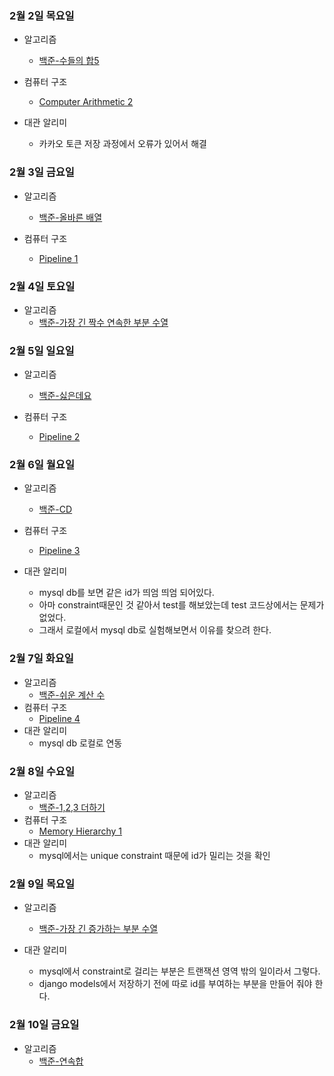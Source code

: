 ### 2월 2일 목요일

- 알고리즘
  - [백준-수들의 합5](https://github.com/sc303030/algorithm_practice/blob/master/19.Two_Pointer/%5B%EB%B0%B1%EC%A4%80%5D%202018%EB%B2%88%20%EC%88%98%EB%93%A4%EC%9D%98%20%ED%95%A9%205%20%ED%8C%8C%EC%9D%B4%EC%8D%AC.md)

- 컴퓨터 구조
  - [Computer Arithmetic 2](https://www.youtube.com/watch?v=aJX8s4pNVhY&t=366s)

- 대관 알리미
  - 카카오 토큰 저장 과정에서 오류가 있어서 해결

### 2월 3일 금요일

- 알고리즘
  - [백준-올바른 배열](https://github.com/sc303030/algorithm_practice/blob/master/19.Two_Pointer/%5B%EB%B0%B1%EC%A4%80%5D%201337%EB%B2%88%20%EC%98%AC%EB%B0%94%EB%A5%B8%20%EB%B0%B0%EC%97%B4%20%ED%8C%8C%EC%9D%B4%EC%8D%AC.md)

- 컴퓨터 구조
  - [Pipeline 1](https://www.youtube.com/watch?v=wcYL2hoXhI0)

### 2월 4일 토요일

- 알고리즘
  - [백준-가장 긴 짝수 연속한 부분 수열](https://github.com/sc303030/algorithm_practice/blob/master/10.dynamic_programming/%5B%EB%B0%B1%EC%A4%80%5D%2022857%EB%B2%88%20%EA%B0%80%EC%9E%A5%20%EA%B8%B4%20%EC%A7%9D%EC%88%98%20%EC%97%B0%EC%86%8D%ED%95%9C%20%EB%B6%80%EB%B6%84%20%EC%88%98%EC%97%B4%20(small)%20%ED%8C%8C%EC%9D%B4%EC%8D%AC.md)

### 2월 5일 일요일

- 알고리즘
  - [백준-싫은데요](https://github.com/sc303030/algorithm_practice/blob/master/19.Two_Pointer/%5B%EB%B0%B1%EC%A4%80%5D%2025916%EB%B2%88%20%EC%8B%AB%EC%9D%80%EB%8D%B0%EC%9A%94%20%ED%8C%8C%EC%9D%B4%EC%8D%AC.md)

- 컴퓨터 구조
  - [Pipeline 2](https://www.youtube.com/watch?v=1VWwzrdnoqg)

### 2월 6일 월요일

- 알고리즘
  - [백준-CD](https://github.com/sc303030/algorithm_practice/blob/master/19.Two_Pointer/%5B%EB%B0%B1%EC%A4%80%5D%204158%EB%B2%88%20CD%20%ED%8C%8C%EC%9D%B4%EC%8D%AC.md)

- 컴퓨터 구조
  - [Pipeline 3](https://www.youtube.com/watch?v=4ya12LcWI7g)

- 대관 알리미
  - mysql db를 보면 같은 id가 띄엄 띄엄 되어있다.
  - 아마 constraint때문인 것 같아서 test를 해보았는데 test 코드상에서는 문제가 없었다.
  - 그래서 로컬에서 mysql db로 실험해보면서 이유를 찾으려 한다.

### 2월 7일 화요일

- 알고리즘
  - [백준-쉬운 계산 수](https://github.com/sc303030/algorithm_practice/blob/master/10.dynamic_programming/%5B%EB%B0%B1%EC%A4%80%5D%2010844%EB%B2%88%20%EC%89%AC%EC%9A%B4%20%EA%B3%84%EC%82%B0%20%EC%88%98%20%ED%8C%8C%EC%9D%B4%EC%8D%AC.md)
- 컴퓨터 구조
  - [Pipeline 4](https://www.youtube.com/watch?v=Ot3N3OcmgVU)
- 대관 알리미
  - mysql db 로컬로 연동

### 2월 8일 수요일

- 알고리즘
  - [백준-1,2,3 더하기](https://github.com/sc303030/algorithm_practice/blob/master/10.dynamic_programming/%5B%EB%B0%B1%EC%A4%80%5D%209095%EB%B2%88%201%2C2%2C3%20%EB%8D%94%ED%95%98%EA%B8%B0%20%ED%8C%8C%EC%9D%B4%EC%8D%AC.md)
- 컴퓨터 구조
  - [Memory Hierarchy 1](https://www.youtube.com/watch?v=Sb16Hu6eCXQ&t=2744s)
- 대관 알리미
  - mysql에서는 unique constraint 때문에 id가 밀리는 것을 확인

### 2월 9일 목요일

- 알고리즘
  - [백준-가장 긴 증가하는 부분 수열](https://github.com/sc303030/algorithm_practice/blob/master/10.dynamic_programming/%5B%EB%B0%B1%EC%A4%80%5D%2011053%EB%B2%88%20%EA%B0%80%EC%9E%A5%20%EA%B8%B4%20%EC%A6%9D%EA%B0%80%ED%95%98%EB%8A%94%20%EB%B6%80%EB%B6%84%20%EC%88%98%EC%97%B4%20%ED%8C%8C%EC%9D%B4%EC%8D%AC.md)

- 대관 알리미
  - mysql에서 constraint로 걸리는 부분은 트랜잭션 영역 밖의 일이라서 그렇다.
  - django models에서 저장하기 전에 따로 id를 부여하는 부분을 만들어 줘야 한다.

### 2월 10일 금요일

- 알고리즘
  - [백준-연속합](https://github.com/sc303030/algorithm_practice/blob/master/10.dynamic_programming/%5B%EB%B0%B1%EC%A4%80%5D%201912%EB%B2%88%20%EC%97%B0%EC%86%8D%ED%95%A9%20%ED%8C%8C%EC%9D%B4%EC%8D%AC.md)